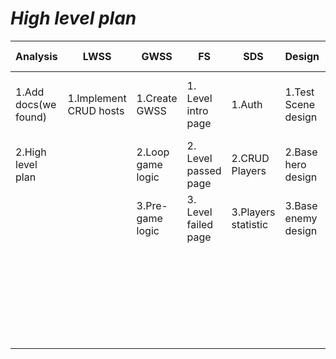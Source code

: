 ***High level plan***
=====================


| Analysis              | LWSS                    | GWSS                      | FS                    | SDS                 | Design                | Content-management                          | CI-CD                                       |
|-----------------------|-------------------------|---------------------------|-----------------------|---------------------|-----------------------|---------------------------------------------|---------------------------------------------|
| 1.Add docs(we found)  | 1.Implement CRUD hosts  | 1.Create GWSS             | 1. Level intro page   | 1.Auth              | 1.Test Scene design   | 1.Touch typing scenario                     | 1. Just run whole app in docker             |
| 2.High level plan     |                         | 2.Loop game logic         | 2. Level passed page  | 2.CRUD Players      | 2.Base hero design    | 2.Touch typing cards                        |                                             |
|                       |                         | 3.Pre-game logic          | 3. Level failed page  | 3.Players statistic | 3.Base enemy design   | 3.Touch typing level waves                  |                                             |
|                       |                         |                           |                       |                     |                       | 4.Touch typing intro-passed-fail content    |                                             |             
|                       |                         |                           |                       |                     |                       |                                             |                                             |
|                       |                         |                           |                       |                     |                       |                                             |                                             |
|                       |                         |                           |                       |                     |                       |                                             |                                             |
|                       |                         |                           |                       |                     |                       |                                             |                                             |
|                       |                         |                           |                       |                     |                       |                                             |                                             |
|                       |                         |                           |                       |                     |                       |                                             |                                             |
|                       |                         |                           |                       |                     |                       |                                             |                                             |
|                       |                         |                           |                       |                     |                       |                                             |                                             |
|                       |                         |                           |                       |                     |                       |                                             |                                             |
|                       |                         |                           |                       |                     |                       |                                             |                                             |
|                       |                         |                           |                       |                     |                       |                                             |                                             |
|                       |                         |                           |                       |                     |                       |                                             |                                             |
|                       |                         |                           |                       |                     |                       |                                             |                                             |
                                      